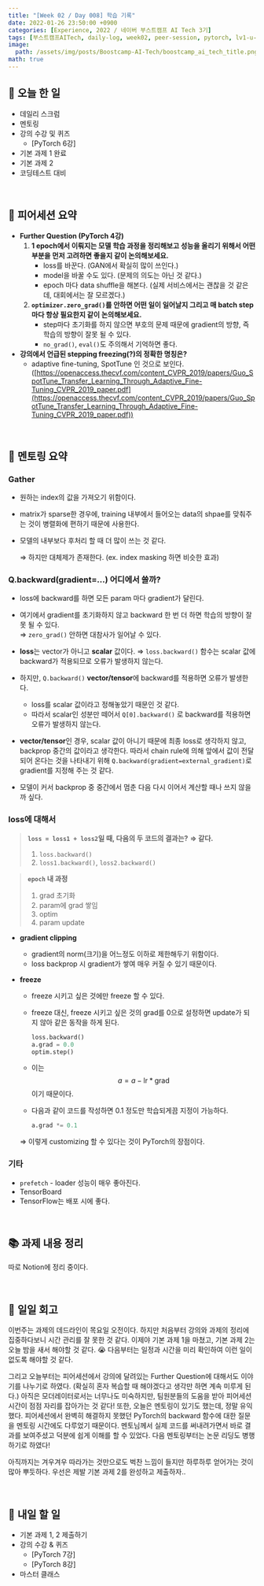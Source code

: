 ```yaml
---
title: "[Week 02 / Day 008] 학습 기록"
date: 2022-01-26 23:50:00 +0900
categories: [Experience, 2022 / 네이버 부스트캠프 AI Tech 3기]
tags: [부스트캠프AITech, daily-log, week02, peer-session, pytorch, lv1-u-stage]     # TAG names should always be lowercase
image: 
  path: /assets/img/posts/Boostcamp-AI-Tech/boostcamp_ai_tech_title.png
math: true
---
```

## **📝 오늘 한 일**
- 데일리 스크럼
- 멘토링
- 강의 수강 및 퀴즈
    - [PyTorch 6강]
- 기본 과제 1 완료
- 기본 과제 2
- 코딩테스트 대비

<br>

## **👥 피어세션 요약**
- **Further Question (PyTorch 4강)**
    1. **1 epoch에서 이뤄지는 모델 학습 과정을 정리해보고 성능을 올리기 위해서 어떤 부분을 먼저 고려하면 좋을지 같이 논의해보세요.**
        - loss를 바꾼다. (GAN에서 확실히 많이 쓰인다.)
        - model을 바꿀 수도 있다. (문제의 의도는 아닌 것 같다.)
        - epoch 마다 data shuffle을 해본다. (실제 서비스에서는 괜찮을 것 같은데, 대회에서는 잘 모르겠다.)
    2. **`optimizer.zero_grad()`를 안하면 어떤 일이 일어날지 그리고 매 batch step마다 항상 필요한지 같이 논의해보세요.**
        - step마다 초기화를 하지 않으면 부호의 문제 때문에 gradient의 방향, 즉 학습의 방향이 잘못 될 수 있다.
        - `no_grad()`, `eval()`도 주의해서 기억하면 좋다.
- **강의에서 언급된 stepping freezing(?)의 정확한 명칭은?**
    - adaptive fine-tuning, SpotTune 인 것으로 보인다. ([https://openaccess.thecvf.com/content_CVPR_2019/papers/Guo_SpotTune_Transfer_Learning_Through_Adaptive_Fine-Tuning_CVPR_2019_paper.pdf](https://openaccess.thecvf.com/content_CVPR_2019/papers/Guo_SpotTune_Transfer_Learning_Through_Adaptive_Fine-Tuning_CVPR_2019_paper.pdf))

<br>

## **🏫 멘토링 요약**
### **Gather**
- 원하는 index의 값을 가져오기 위함이다.
- matrix가 sparse한 경우에, training 내부에서 들어오는 data의 shpae를 맞춰주는 것이 병렬화에 편하기 때문에 사용한다.
- 모델의 내부보다 후처리 할 때 더 많이 쓰는 것 같다.
    
    ⇒ 하지만 대체제가 존재한다. (ex. index masking 하면 비슷한 효과)
    

### **Q.backward(gradient=...) 어디에서 쓸까?**
- loss에 backward를 하면 모든 param 마다 gradient가 달린다.
- 여기에서 gradient를 초기화하지 않고 backward 한 번 더 하면 학습의 방향이 잘못 될 수 있다.  
    ⇒ `zero_grad()` 안하면 대참사가 일어날 수 있다.
    
- **loss**는 vector가 아니고 **scalar** 값이다.
    ⇒ `loss.backward()` 함수는 scalar 값에 backward가 적용되므로 오류가 발생하지 않는다.
    
- 하지만, `Q.backward()` **vector/tensor**에 backward를 적용하면 오류가 발생한다.
    - loss를 scalar 값이라고 정해놓았기 때문인 것 같다.
    - 따라서 scalar인 성분만 떼어서 `Q[0].backward()` 로 backward를 적용하면 오류가 발생하지 않는다.
- **vector/tensor**인 경우, scalar 값이 아니기 때문에 최종 loss로 생각하지 않고, backprop 중간의 값이라고 생각한다. 따라서 chain rule에 의해 앞에서 값이 전달되어 온다는 것을 나타내기 위해 `Q.backward(gradient=external_gradient)`로 gradient를 지정해 주는 것 같다.
- 모델이 커서 backprop 중 중간에서 멈춘 다음 다시 이어서 계산할 때나 쓰지 않을까 싶다.

### **loss에 대해서**
> **`loss = loss1 + loss2`일 때, 다음의 두 코드의 결과는?** 
>   **⇒ 같다.**
> 1. `loss.backward()`
> 2. `loss1.backward()`, `loss2.backward()`

  > **`epoch` 내 과정**
  > 1. grad 초기화
  > 2. param에 grad 쌓임
  > 3. optim
  > 4. param update

- **gradient clipping**
    - gradient의 norm(크기)을 어느정도 이하로 제한해두기 위함이다.
    - loss backprop 시 gradient가 쌓여 매우 커질 수 있기 때문이다.
- **freeze**
    - freeze 시키고 싶은 것에만 freeze 할 수 있다.
    - freeze 대신, freeze 시키고 싶은 것의 grad를 0으로 설정하면 update가 되지 않아 같은 동작을 하게 된다.
        
        ```python
        loss.backward()
        a.grad = 0.0
        optim.step()
        ```
        
    - 이는 $$a = a-\text{lr}*\text{grad}$$ 이기 때문이다.
    - 다음과 같이 코드를 작성하면 0.1 정도만 학습되게끔 지정이 가능하다.
        
        ```python
        a.grad *= 0.1
        ```
        
    
    ⇒ 이렇게 customizing 할 수 있다는 것이 PyTorch의 장점이다.
    
### **기타**
- `prefetch` - loader 성능이 매우 좋아진다.
- TensorBoard
- TensorFlow는 배포 시에 좋다.

<br>

## **📚 과제 내용 정리**
따로 Notion에 정리 중이다.

<br>

## **🐾 일일 회고**
이번주는 과제의 데드라인이 목요일 오전이다. 하지만 처음부터 강의와 과제의 정리에 집중하다보니 시간 관리를 잘 못한 것 같다. 이제야 기본 과제 1을 마쳤고, 기본 과제 2는 오늘 밤을 새서 해야할 것 같다. 😭 다음부터는 일정과 시간을 미리 확인하여 이런 일이 없도록 해야할 것 같다.

그리고 오늘부터는 피어세션에서 강의에 달려있는 Further Question에 대해서도 이야기를 나누기로 하였다. (확실히 혼자 복습할 때 해야겠다고 생각만 하면 계속 미루게 된다.) 아직은 모더레이터로서는 너무나도 미숙하지만, 팀원분들의 도움을 받아 피어세션 시간이 점점 자리를 잡아가는 것 같다! 또한, 오늘은 멘토링이 있기도 했는데, 정말 유익했다. 피어세션에서 완벽히 해결하지 못했던 PyTorch의 backward 함수에 대한 질문을 멘토링 시간에도 다루었기 때문이다. 멘토님께서 실제 코드를 써내려가면서 바로 결과를 보여주셨고 덕분에 쉽게 이해를 할 수 있었다. 다음 멘토링부터는 논문 리딩도 병행하기로 하였다!

아직까지는 겨우겨우 따라가는 것만으로도 벅찬 느낌이 들지만 하루하루 얻어가는 것이 많아 뿌듯하다. 우선은 제발 기본 과제 2를 완성하고 제출하자..

<br>

## **🚀 내일 할 일**
- 기본 과제 1, 2 제출하기
- 강의 수강 & 퀴즈
    - [PyTorch 7강]
    - [PyTorch 8강]
- 마스터 클래스